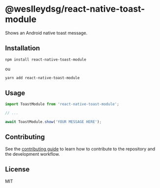 # @weslleydsg/react-native-toast-module

Shows an Android native toast message.

## Installation

```sh
npm install react-native-toast-module
```

ou

```sh
yarn add react-native-toast-module
```

## Usage

```js
import ToastModule from 'react-native-toast-module';

// ...

await ToastModule.show('YOUR MESSAGE HERE');
```

## Contributing

See the [contributing guide](CONTRIBUTING.md) to learn how to contribute to the repository and the development workflow.

## License

MIT

